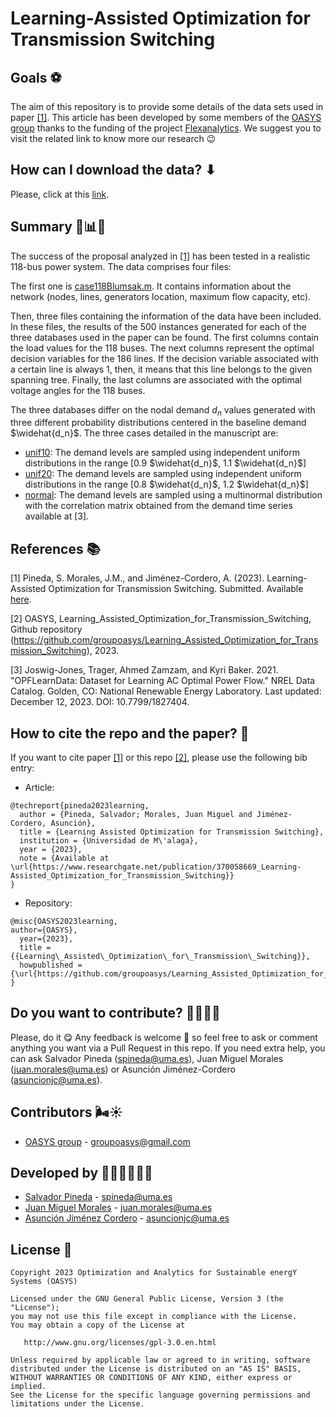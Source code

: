 # Learning-Assisted Optimization for Transmission Switching

## Goals ⚽

The aim of this repository is to provide some details of the data sets used in paper [[1]](https://arxiv.org/abs/2304.07269). This article has been developed by some members of the [OASYS group](https://sites.google.com/view/groupoasys/home) thanks to the funding of the project [Flexanalytics](https://groupoasysflexanalytics.readthedocs.io/en/latest/). We suggest you to visit the related link to know more our research 😉

## How can I download the data? ⬇
Please, click at this [link](https://drive.google.com/drive/folders/1krIjQFrX5BXmAUhJyVvfuZCeFLYSYI-D?usp=share_link).

## Summary 🧮📊📖

The success of the proposal analyzed in [[1]](https://arxiv.org/abs/2304.07269) has been tested in a realistic 118-bus power system. The data comprises four files:

The first one is [case118Blumsak.m](https://drive.google.com/file/d/18KY6VY2atsSFLQ3sMD08mBOqHO_iNtTf/view?usp=sharing). It contains information about the network (nodes, lines, generators location, maximum flow capacity, etc).

Then, three files containing the information of the data have been included. In these files, the results of the 500 instances generated for each of the three databases used in the paper can be found. The first columns contain the load values for the 118 buses. The next columns represent the optimal decision variables for the 186 lines. If the decision variable associated with a certain line is always 1, then, it means that this line belongs to the given spanning tree. Finally, the last columns are associated with the optimal voltage angles for the 118 buses.

The three databases differ on the nodal demand $d_n$ values generated with three different probability distributions centered in the baseline demand $\widehat{d_n}$. The three cases detailed in the manuscript are:
* [unif10](https://drive.google.com/file/d/1nbC0vAG9rBqxLT12FRPHQgih-IxvbRIC/view?usp=sharing): The demand levels are sampled using independent uniform distributions in the range
[0.9 $\widehat{d_n}$, 1.1 $\widehat{d_n}$]
* [unif20](https://drive.google.com/file/d/1IgP4yWP_sPnAPKrT_OKLkZ-lofOMhO2b/view?usp=sharing): The demand levels are sampled using independent uniform distributions in the range
[0.8 $\widehat{d_n}$, 1.2 $\widehat{d_n}$]
* [normal](https://drive.google.com/file/d/10Iey5suZdgL3Mt9qFT1McF7LEAHHA1wZ/view?usp=sharing): The demand levels are sampled using a multinormal distribution with the correlation matrix obtained from the demand time series available at [3].

## References 📚

[1] Pineda, S. Morales, J.M., and Jiménez-Cordero, A. (2023). Learning-Assisted Optimization for Transmission Switching. Submitted. Available [here](https://arxiv.org/abs/2304.07269).

[2] OASYS, Learning_Assisted_Optimization_for_Transmission_Switching, Github repository (https://github.com/groupoasys/Learning_Assisted_Optimization_for_Transmission_Switching), 2023.

[3] Joswig-Jones, Trager, Ahmed Zamzam, and Kyri Baker. 2021. "OPFLearnData: Dataset for Learning AC Optimal Power Flow." NREL Data Catalog. Golden, CO: National Renewable Energy Laboratory. Last updated: December 12, 2023. DOI: 10.7799/1827404. 

## How to cite the repo and the paper? 📝

If you want to cite paper [[1]](https://www.researchgate.net/publication/370058669_Learning-Assisted_Optimization_for_Transmission_Switching) or this repo [[2]](https://github.com/groupoasys/Learning_Assisted_Optimization_for_Transmission_Switching), please use the following bib entry:

* Article:
```
@techreport{pineda2023learning,
  author = {Pineda, Salvador; Morales, Juan Miguel and Jiménez-Cordero, Asunción},
  title = {Learning Assisted Optimization for Transmission Switching},
  institution = {Universidad de M\'alaga},
  year = {2023},
  note = {Available at \url{https://www.researchgate.net/publication/370058669_Learning-Assisted_Optimization_for_Transmission_Switching}}
}
```
* Repository:
```
@misc{OASYS2023learning,
author={OASYS},
  year={2023},
  title = {{Learning\_Assisted\_Optimization\_for\_Transmission\_Switching}},
  howpublished = {\url{https://github.com/groupoasys/Learning_Assisted_Optimization_for_Transmission_Switching}}
}
```

## Do you want to contribute? 🙋‍♀️🙋‍♂️
 
 Please, do it 😋 Any feedback is welcome 🤗 so feel free to ask or comment anything you want via a Pull Request in this repo.
 If you need extra help, you can ask Salvador Pineda (spineda@uma.es), Juan Miguel Morales (juan.morales@uma.es) or  Asunción Jiménez-Cordero (asuncionjc@uma.es).
 
 ## Contributors 🌬☀
 
 * [OASYS group](http://oasys.uma.es) -  groupoasys@gmail.com
 
 ## Developed by 👩‍💻👨‍💻👨‍💻
 
 * [Salvador Pineda](https://www.researchgate.net/profile/Salvador_Pineda) - spineda@uma.es
 * [Juan Miguel Morales](https://www.researchgate.net/profile/Juan_Morales25) - juan.morales@uma.es
 * [Asunción Jiménez Cordero](https://www.researchgate.net/profile/Asuncion_Jimenez-Cordero/research) - asuncionjc@uma.es
 
 
 ## License 📝
 
    Copyright 2023 Optimization and Analytics for Sustainable energY Systems (OASYS)

    Licensed under the GNU General Public License, Version 3 (the "License");
    you may not use this file except in compliance with the License.
    You may obtain a copy of the License at

       http://www.gnu.org/licenses/gpl-3.0.en.html

    Unless required by applicable law or agreed to in writing, software
    distributed under the License is distributed on an "AS IS" BASIS,
    WITHOUT WARRANTIES OR CONDITIONS OF ANY KIND, either express or implied.
    See the License for the specific language governing permissions and
    limitations under the License.
 

